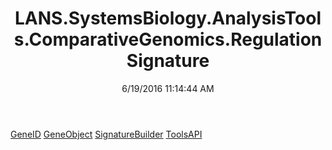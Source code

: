 ﻿---
title: LANS.SystemsBiology.AnalysisTools.ComparativeGenomics.RegulationSignature
date: 6/19/2016 11:14:44 AM
---

[GeneID](T-LANS.SystemsBiology.AnalysisTools.ComparativeGenomics.RegulationSignature.GeneID.html)
[GeneObject](T-LANS.SystemsBiology.AnalysisTools.ComparativeGenomics.RegulationSignature.GeneObject.html)
[SignatureBuilder](T-LANS.SystemsBiology.AnalysisTools.ComparativeGenomics.RegulationSignature.SignatureBuilder.html)
[ToolsAPI](T-LANS.SystemsBiology.AnalysisTools.ComparativeGenomics.RegulationSignature.ToolsAPI.html)
